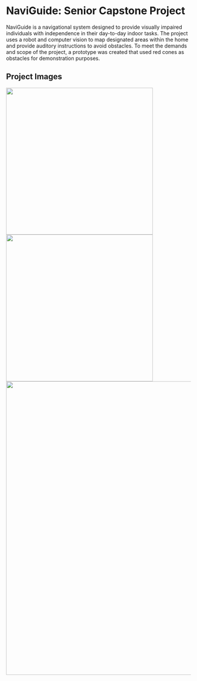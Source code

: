 # NaviGuide: Senior Capstone Project

NaviGuide is a navigational system designed to provide visually impaired individuals with independence in their day-to-day indoor tasks. The project uses a robot and computer vision to map designated areas within the home and provide auditory instructions to avoid obstacles. To meet the demands and scope of the project, a prototype was created that used red cones as obstacles for demonstration purposes.

## Project Images

<img src="https://github.com/user-attachments/assets/814ba456-56e1-45a0-8591-64ca800d0071" width="400">
<img src="https://github.com/user-attachments/assets/469b68ef-8444-4797-8d28-90c355ba09da" width="400">
<img src="https://github.com/user-attachments/assets/682f2185-5ed4-429a-9d9a-030f8a9f4864" width="800">
